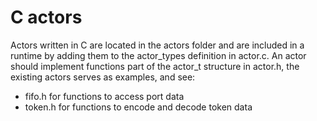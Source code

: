 # C actors

Actors written in C are located in the actors folder and are included in a runtime by adding them to the actor_types definition in actor.c. An actor should implement functions part of the actor_t structure in actor.h, the existing actors serves as examples, and see:

- fifo.h for functions to access port data
- token.h for functions to encode and decode token data
